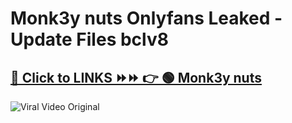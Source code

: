 
 # Monk3y nuts Onlyfans Leaked - Update Files bclv8

## <h2><a href="https://clipsfans.com/Monk3y_nuts&ref=git">🔗 Click to LINKS ⏩⏩ 👉 🟢 Monk3y nuts </a></h2>

<a href="https://clipsfans.com/Monk3y_nuts&ref=git" rel="nofollow" data-target="animated-image.originalLink"><img src="https://i.ibb.co.com/xMMVF88/686577567.gif" alt="Viral Video Original" style="max-width: 100%; display: inline-block;" data-target="animated-image.originalImage"></a>


